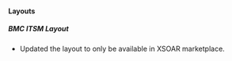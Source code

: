 
#### Layouts
##### BMC ITSM Layout
- Updated the layout to only be available in XSOAR marketplace.
